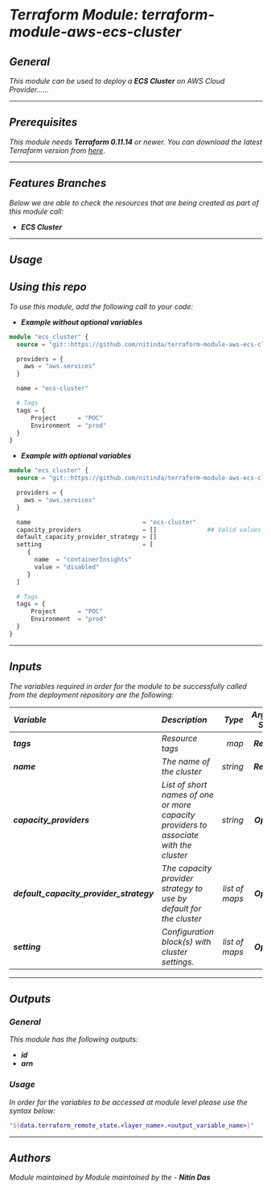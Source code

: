 # _Terraform Module: terraform-module-aws-ecs-cluster_


## _General_

_This module can be used to deploy a_ _**ECS Cluster** on AWS Cloud Provider......_


---

## _Prerequisites_

_This module needs **Terraform 0.11.14** or newer._
_You can download the latest Terraform version from_ [_here_](https://www.terraform.io/downloads.html).



---

## _Features Branches_

_Below we are able to check the resources that are being created as part of this module call:_

- _**ECS Cluster**_



---

## _Usage_

## _Using this repo_


_To use this module, add the following call to your code:_


* **_Example without optional variables_**

```tf
module "ecs_cluster" {
  source = "git::https://github.com/nitinda/terraform-module-aws-ecs-cluster.git?ref=terraform-11/master"

  providers = {
    aws = "aws.services"
  }

  name = "ecs-cluster"

  # Tags
  tags = {
      Project      = "POC"
      Environment  = "prod"
  }
}
```


* **_Example with optional variables_**

```tf
module "ecs_cluster" {
  source = "git::https://github.com/nitinda/terraform-module-aws-ecs-cluster.git?ref=terraform-11/master"

  providers = {
    aws = "aws.services"
  }

  name                               = "ecs-cluster"
  capacity_providers                 = []              ## Valid values also include FARGATE and FARGATE_SPOT
  default_capacity_provider_strategy = []
  setting                            = [
     {
       name  = "containerInsights"
       value = "disabled"
     }
  ]

  # Tags
  tags = {
      Project      = "POC"
      Environment  = "prod"
  }
}
```

---

## _Inputs_

_The variables required in order for the module to be successfully called from the deployment repository are the following:_

|**_Variable_** | **_Description_** | **_Type_** | **_Argument Status_** |
|:----|:----|-----:|:---:|
| **_tags_** | _Resource tags_ | _map_ | **_Required_** |
| **_name_** | _The name of the cluster_ | _string_ | **_Required_** |
| **_capacity\_providers_** | _List of short names of one or more capacity providers to associate with the cluster_ | _string_ | **_Optional_** |
| **_default\_capacity\_provider\_strategy_** | _The capacity provider strategy to use by default for the cluster_ | _list of maps_ | **_Optional_** |
| **_setting_** | _Configuration block(s) with cluster settings._ | _list of maps_ | **_Optional_** |


---


## _Outputs_

### _General_

_This module has the following outputs:_

* **_id_**
* **_arn_**


### _Usage_

_In order for the variables to be accessed at module level please use the syntax below:_


```tf
"${data.terraform_remote_state.<layer_name>.<output_variable_name>}"
```
---



## _Authors_

_Module maintained by Module maintained by the -_ **_Nitin Das_**